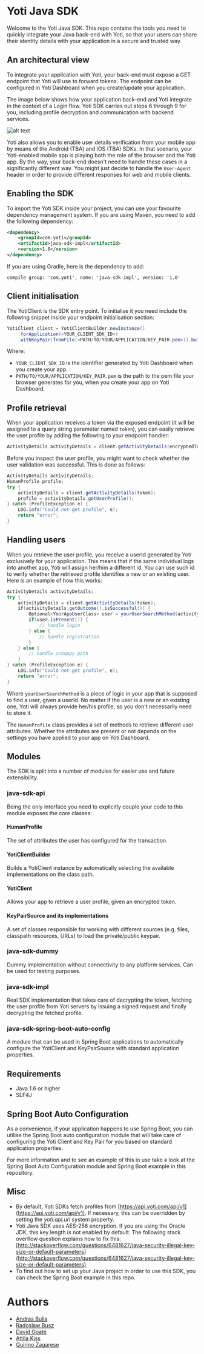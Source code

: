 Yoti Java SDK
=============

Welcome to the Yoti Java SDK. This repo contains the tools you need to quickly integrate your Java back-end with Yoti, so that your users can share their identity details with your application in a secure and trusted way.    

## An architectural view
To integrate your application with Yoti, your back-end must expose a GET endpoint that Yoti will use to forward tokens.
The endpoint can be configured in Yoti Dashboard when you create/update your application.

The image below shows how your application back-end and Yoti integrate in the context of a Login flow.
Yoti SDK carries out steps 6 through 9 for you, including profile decryption and communication with backend services.

![alt text](login_flow.png "Login flow")


Yoti also allows you to enable user details verification from your mobile app by means of the Android (TBA) and iOS (TBA) SDKs. In that scenario, your Yoti-enabled mobile app is playing both the role of the browser and the Yoti app. By the way, your back-end doesn't need to handle these cases in a significantly different way. You might just decide to handle the `User-Agent` header in order to provide different responses for web and mobile clients.
   

## Enabling the SDK
To import the Yoti SDK inside your project, you can use your favourite dependency management system.
If you are using Maven, you need to add the following dependency:

```xml
<dependency>
	<groupId>com.yoti</groupId>
	<artifactId>java-sdk-impl</artifactId>
	<version>1.0</version>
</dependency>
```
If you are using Gradle, here is the dependency to add:

`compile group: 'com.yoti', name: 'java-sdk-impl', version: '1.0'`



## Client initialisation
The YotiClient is the SDK entry point. To initialise it you need include the following snippet inside your endpoint initialisation section:
```java
YotiClient client = YotiClientBuilder.newInstance()
    .forApplication(<YOUR_CLIENT_SDK_ID>)
    .withKeyPair(fromFile(<PATH/TO/YOUR/APPLICATION/KEY_PAIR.pem>)).build();
```
Where:
* `YOUR_CLIENT_SDK_ID` is the identifier generated by Yoti Dashboard when you create your app.
* `PATH/TO/YOUR/APPLICATION/KEY_PAIR.pem` is the path to the pem file your browser generates for you, when you create your app on Yoti Dashboard.


## Profile retrieval
When your application receives a token via the exposed endpoint (it will be assigned to a query string parameter named `token`), you can easily retrieve the user profile by adding the following to your endpoint handler:

```java
ActivityDetails activityDetails = client.getActivityDetails(encryptedToken);
```
Before you inspect the user profile, you might want to check whether the user validation was successful.
This is done as follows:

```java
ActivityDetails activityDetails;
HumanProfile profile;
try {
	activityDetails = client.getActivityDetails(token);
   	profile = activityDetails.getUserProfile();
} catch (ProfileException e) {
    LOG.info("Could not get profile", e);
    return "error";
}
``` 

## Handling users
When you retrieve the user profile, you receive a userId generated by Yoti exclusively for your application.
This means that if the same individual logs into another app, Yoti will assign her/him a different id.
You can use such id to verify whether the retrieved profile identifies a new or an existing user.
Here is an example of how this works:

```java
ActivityDetails activityDetails;
try {
	activityDetails = client.getActivityDetails(token);
    if(activityDetails.getOutcome().isSuccessful()) {
    	Optional<YourAppUserClass> user = yourUserSearchMethod(activityDetails.getUserId());
    	if(user.isPresent()) {
    		// handle login
    	} else {
    		// handle registration
    	}
    } else {
		// handle unhappy path
	}            
} catch (ProfileException e) {
    LOG.info("Could not get profile", e);
    return "error";
}
```
Where `yourUserSearchMethod` is a piece of logic in your app that is supposed to find a user, given a userId. 
No matter if the user is a new or an existing one, Yoti will always provide her/his profile, so you don't necessarily need to store it.

The `HumanProfile` class provides a set of methods to retrieve different user attributes. Whether the attributes are present or not depends on the settings you have applied to your app on Yoti Dashboard.

## Modules
The SDK is split into a number of modules for easier use and future extensibility. 
### java-sdk-api
Being the only interface you need to explicitly couple your code to this module exposes the core classes:
#### HumanProfile
The set of attributes the user has configured for the transaction.
#### YotiClientBuilder
Builds a YotiClient instance by automatically selecting the available implementations on the class path.
#### YotiClient
Allows your app to retrieve a user profile, given an encrypted token.
#### KeyPairSource and its implementations
A set of classes responsible for working with different sources (e.g. files, classpath resources, URLs) to load the private/public keypair.
### java-sdk-dummy
Dummy implementation without connectivity to any platform services. Can be used for testing purposes.
### java-sdk-impl
Real SDK implementation that takes care of decrypting the token, fetching the user profile from Yoti servers by issuing a signed request and finally decrypting the fetched profile.
### java-sdk-spring-boot-auto-config
A module that can be used in Spring Boot applications to automatically configure the YotiClient and KeyPairSource with standard application properties.
 
## Requirements
* Java 1.6 or higher
* SLF4J 

## Spring Boot Auto Configuration
As a convenience, if your application happens to use Spring Boot, you can utilise the Spring Boot auto configuration module that will take care of configuring the Yoti Client and Key Pair for you based on standard application properties.

For more information and to see an example of this in use take a look at the Spring Boot Auto Configuration module and Spring Boot example in this repository.

## Misc
* By default, Yoti SDKs fetch profiles from [https://api.yoti.com/api/v1](https://api.yoti.com/api/v1).
If necessary, this can be overridden by setting the *yoti.api.url* system property.
* Yoti Java SDK uses AES-256 encryption. If you are using the Oracle JDK, this key length is not enabled by default. The following stack overflow question explains how to fix this: [http://stackoverflow.com/questions/6481627/java-security-illegal-key-size-or-default-parameters](http://stackoverflow.com/questions/6481627/java-security-illegal-key-size-or-default-parameters)
* To find out how to set up your Java project in order to use this SDK, you can check the Spring Boot example in this repo.   

# Authors
* [Andras Bulla](https://github.com/lopihe)
* [Radoslaw Busz](https://github.com/gitplaneta)
* [David Goaté](https://github.com/davidgoate)
* [Attila Kiss](https://github.com/atkiss)
* [Quirino Zagarese](https://github.com/qzagarese) 


